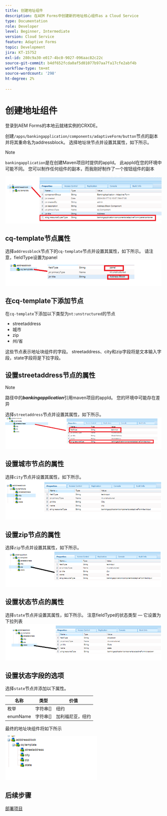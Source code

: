 ```yaml
---
title: 创建地址组件
description: 在AEM Forms中创建新的地址核心组件as a Cloud Service
type: Documentation
role: Developer
level: Beginner, Intermediate
version: Cloud Service
feature: Adaptive Forms
topic: Development
jira: KT-15752
exl-id: 280c9a30-e017-4bc0-9027-096aac82c22c
source-git-commit: b4df652fcda0af5d01077b97aa7fa17cfe2abf4b
workflow-type: tm+mt
source-wordcount: '298'
ht-degree: 2%

---
```


# 创建地址组件

登录到AEM Forms的本地云就绪实例的CRXDE。

创建``/apps/bankingapplication/components/adaptiveForm/button``节点的副本并将其重命名为addressblock。 选择地址块节点并设置其属性，如下所示。

>[!NOTE]
>
> ``bankingapplication``是在创建Maven项目时提供的appId。 此appId在您的环境中可能不同。 您可以制作任何组件的副本，而我刚好制作了一个按钮组件的副本


![地址块](assets/address-properties.png)

## cq-template节点属性

选择``addressblock``节点下的``cq-template``节点并设置其属性，如下所示。 请注意，fieldType设置为panel
![cq-template](assets/cq-template.png)

## 在cq-template下添加节点

在``cq-template``下添加以下类型为``nt:unstructured``的节点

* streetaddress
* 城市
* zip
* 州/省

这些节点表示地址块组件的字段。 streetaddress、city和zip字段将是文本输入字段，state字段将是下拉字段。

## 设置streetaddress节点的属性

>[!NOTE]
>
> 路径中的&#x200B;**_bankingapplication_**&#x200B;引用maven项目的appId。 您的环境中可能存在差异

选择``streetaddress``节点并设置其属性，如下所示。
![街道地址](assets/streetaddress.png)

## 设置城市节点的属性

选择``city``节点并设置其属性，如下所示。
![城市](assets/city.png)

## 设置zip节点的属性

选择``zip``节点并设置其属性，如下所示。
![zip](assets/zip.png)

## 设置状态节点的属性

选择``state``节点并设置其属性，如下所示。 注意fieldType的状态类型 — 它设置为下拉列表
![状态](assets/state.png)

## 设置状态字段的选项

选择``state``节点并添加以下属性。

| 名称 | 类型 | 价值 |
|----------|----------|---------------------|
| 枚举 | 字符串[] | 纽约 |
| enumName | 字符串[] | 加利福尼亚，纽约 |


最终的地址块组件将如下所示

![最终地址](assets/crx-address-block.png)

## 后续步骤

[部署项目](./deploy-your-project.md)
